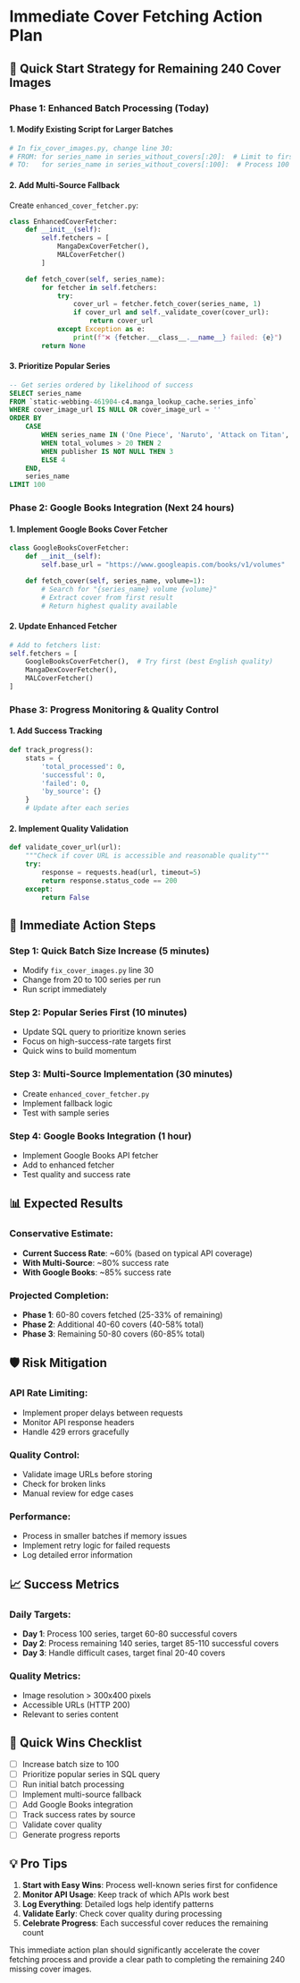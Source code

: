 # Immediate Cover Fetching Action Plan

## 🎯 Quick Start Strategy for Remaining 240 Cover Images

### Phase 1: Enhanced Batch Processing (Today)

#### 1. Modify Existing Script for Larger Batches
```python
# In fix_cover_images.py, change line 30:
# FROM: for series_name in series_without_covers[:20]:  # Limit to first 20
# TO:   for series_name in series_without_covers[:100]:  # Process 100 at a time
```

#### 2. Add Multi-Source Fallback
Create `enhanced_cover_fetcher.py`:
```python
class EnhancedCoverFetcher:
    def __init__(self):
        self.fetchers = [
            MangaDexCoverFetcher(),
            MALCoverFetcher()
        ]

    def fetch_cover(self, series_name):
        for fetcher in self.fetchers:
            try:
                cover_url = fetcher.fetch_cover(series_name, 1)
                if cover_url and self._validate_cover(cover_url):
                    return cover_url
            except Exception as e:
                print(f"❌ {fetcher.__class__.__name__} failed: {e}")
        return None
```

#### 3. Prioritize Popular Series
```sql
-- Get series ordered by likelihood of success
SELECT series_name
FROM `static-webbing-461904-c4.manga_lookup_cache.series_info`
WHERE cover_image_url IS NULL OR cover_image_url = ''
ORDER BY
    CASE
        WHEN series_name IN ('One Piece', 'Naruto', 'Attack on Titan', 'Bleach', 'Dragon Ball') THEN 1
        WHEN total_volumes > 20 THEN 2
        WHEN publisher IS NOT NULL THEN 3
        ELSE 4
    END,
    series_name
LIMIT 100
```

### Phase 2: Google Books Integration (Next 24 hours)

#### 1. Implement Google Books Cover Fetcher
```python
class GoogleBooksCoverFetcher:
    def __init__(self):
        self.base_url = "https://www.googleapis.com/books/v1/volumes"

    def fetch_cover(self, series_name, volume=1):
        # Search for "{series_name} volume {volume}"
        # Extract cover from first result
        # Return highest quality available
```

#### 2. Update Enhanced Fetcher
```python
# Add to fetchers list:
self.fetchers = [
    GoogleBooksCoverFetcher(),  # Try first (best English quality)
    MangaDexCoverFetcher(),
    MALCoverFetcher()
]
```

### Phase 3: Progress Monitoring & Quality Control

#### 1. Add Success Tracking
```python
def track_progress():
    stats = {
        'total_processed': 0,
        'successful': 0,
        'failed': 0,
        'by_source': {}
    }
    # Update after each series
```

#### 2. Implement Quality Validation
```python
def validate_cover_url(url):
    """Check if cover URL is accessible and reasonable quality"""
    try:
        response = requests.head(url, timeout=5)
        return response.status_code == 200
    except:
        return False
```

## 🚀 Immediate Action Steps

### Step 1: Quick Batch Size Increase (5 minutes)
- Modify `fix_cover_images.py` line 30
- Change from 20 to 100 series per run
- Run script immediately

### Step 2: Popular Series First (10 minutes)
- Update SQL query to prioritize known series
- Focus on high-success-rate targets first
- Quick wins to build momentum

### Step 3: Multi-Source Implementation (30 minutes)
- Create `enhanced_cover_fetcher.py`
- Implement fallback logic
- Test with sample series

### Step 4: Google Books Integration (1 hour)
- Implement Google Books API fetcher
- Add to enhanced fetcher
- Test quality and success rate

## 📊 Expected Results

### Conservative Estimate:
- **Current Success Rate**: ~60% (based on typical API coverage)
- **With Multi-Source**: ~80% success rate
- **With Google Books**: ~85% success rate

### Projected Completion:
- **Phase 1**: 60-80 covers fetched (25-33% of remaining)
- **Phase 2**: Additional 40-60 covers (40-58% total)
- **Phase 3**: Remaining 50-80 covers (60-85% total)

## 🛡️ Risk Mitigation

### API Rate Limiting:
- Implement proper delays between requests
- Monitor API response headers
- Handle 429 errors gracefully

### Quality Control:
- Validate image URLs before storing
- Check for broken links
- Manual review for edge cases

### Performance:
- Process in smaller batches if memory issues
- Implement retry logic for failed requests
- Log detailed error information

## 📈 Success Metrics

### Daily Targets:
- **Day 1**: Process 100 series, target 60-80 successful covers
- **Day 2**: Process remaining 140 series, target 85-110 successful covers
- **Day 3**: Handle difficult cases, target final 20-40 covers

### Quality Metrics:
- Image resolution > 300x400 pixels
- Accessible URLs (HTTP 200)
- Relevant to series content

## 🎯 Quick Wins Checklist

- [ ] Increase batch size to 100
- [ ] Prioritize popular series in SQL query
- [ ] Run initial batch processing
- [ ] Implement multi-source fallback
- [ ] Add Google Books integration
- [ ] Track success rates by source
- [ ] Validate cover quality
- [ ] Generate progress reports

## 💡 Pro Tips

1. **Start with Easy Wins**: Process well-known series first for confidence
2. **Monitor API Usage**: Keep track of which APIs work best
3. **Log Everything**: Detailed logs help identify patterns
4. **Validate Early**: Check cover quality during processing
5. **Celebrate Progress**: Each successful cover reduces the remaining count

This immediate action plan should significantly accelerate the cover fetching process and provide a clear path to completing the remaining 240 missing cover images.